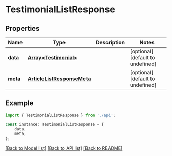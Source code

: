 # TestimonialListResponse


## Properties

Name | Type | Description | Notes
------------ | ------------- | ------------- | -------------
**data** | [**Array&lt;Testimonial&gt;**](Testimonial.md) |  | [optional] [default to undefined]
**meta** | [**ArticleListResponseMeta**](ArticleListResponseMeta.md) |  | [optional] [default to undefined]

## Example

```typescript
import { TestimonialListResponse } from './api';

const instance: TestimonialListResponse = {
    data,
    meta,
};
```

[[Back to Model list]](../README.md#documentation-for-models) [[Back to API list]](../README.md#documentation-for-api-endpoints) [[Back to README]](../README.md)
